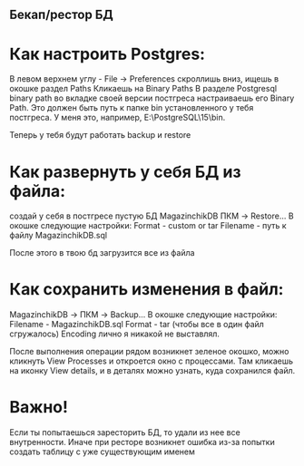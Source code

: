 ## Бекап/рестор БД
# Как настроить Postgres:
В левом верхнем углу - File -> Preferences скроллишь вниз, ищешь в окошке раздел Paths Кликаешь на Binary Paths В разделе Postgresql binary path во вкладке своей версии постгреса настраиваешь его Binary Path. Это должен быть путь к папке bin установленного у тебя постгреса. У меня это, например, E:\PostgreSQL\15\bin.

Теперь у тебя будут работать backup и restore

# Как развернуть у себя БД из файла:
создай у себя в постгресе пустую БД MagazinchikDB ПКМ -> Restore... В окошке следующие настройки: Format - custom or tar Filename - путь к файлу MagazinchikDB.sql

После этого в твою бд загрузится все из файла

# Как сохранить изменения в файл:
MagazinchikDB -> ПКМ -> Backup... В окошке следующие настройки: Filename - MagazinchikDB.sql Format - tar (чтобы все в один файл сгружалось) Encoding лично я никакой не выставлял.

После выполнения операции рядом возникнет зеленое окошко, можно кликнуть View Processes и откроется окно с процессами. Там кликаешь на иконку View details, и в деталях можно узнать, куда сохранился файл.

# Важно!
Если ты попытаешься заресторить БД, то удали из нее все внутренности. Иначе при ресторе возникнет ошибка из-за попытки создать таблицу с уже существующим именем